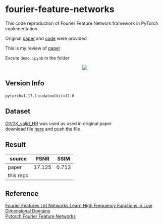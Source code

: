 # fourier-feature-networks
This code reproduction of Fourier Feature Network framework in PyTorch implementation

Original [paper](https://arxiv.org/pdf/2006.10739.pdf) and [code](https://github.com/tancik/fourier-feature-networks) were provided

This is my review of [paper](https://breezy-perfume-dec.notion.site/Fourier-Features-Let-Networks-Learn-High-Frequency-Functions-in-Low-Dimensional-Domains-2f1ba5cd909e4f2e9b58e330185477d7)


Excute ```demo.ipynb``` in the folder

<p align=center><img src = https://bmild.github.io/fourfeat/img/teaser.png ></p>

## Version Info
```pytorch=1.17.1```
```cudatoolkit=11.6```

## Dataset
[DIV2K_valid_HR](https://data.vision.ee.ethz.ch/cvl/DIV2K/) was used as used in original paper<br>
download file [here](http://data.vision.ee.ethz.ch/cvl/DIV2K/DIV2K_valid_HR.zip) and push the file

## Result
| source | PSNR | SSIM |
| ------ | ------| ------|
| paper | 17.125 | 0.713 |
| this repo |  |  |

## Reference
[Fourier Features Let Networks Learn High Frequency Functions in Low Dimensional Domains](https://arxiv.org/pdf/2006.10739.pdf)<br>
[Pytorch Fourier Feature Networks](https://github.com/ndahlquist/pytorch-fourier-feature-networks)
 

